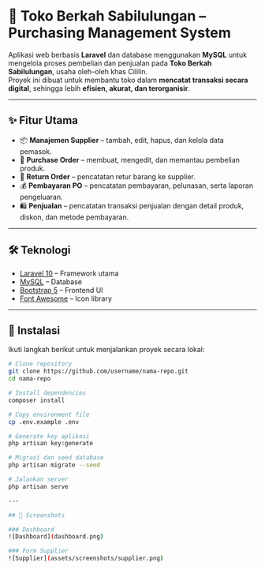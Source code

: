 # 🛒 Toko Berkah Sabilulungan – Purchasing Management System

Aplikasi web berbasis **Laravel** dan database menggunakan **MySQL** untuk mengelola proses pembelian dan penjualan pada **Toko Berkah Sabilulungan**, usaha oleh-oleh khas Cililin.  
Proyek ini dibuat untuk membantu toko dalam **mencatat transaksi secara digital**, sehingga lebih **efisien, akurat, dan terorganisir**.

---

## ✨ Fitur Utama
- 📦 **Manajemen Supplier** – tambah, edit, hapus, dan kelola data pemasok.
- 📝 **Purchase Order** – membuat, mengedit, dan memantau pembelian produk.
- 🔄 **Return Order** – pencatatan retur barang ke supplier.
- 💰 **Pembayaran PO** – pencatatan pembayaran, pelunasan, serta laporan pengeluaran.
- 🛍️ **Penjualan** – pencatatan transaksi penjualan dengan detail produk, diskon, dan metode pembayaran.

---

## 🛠️ Teknologi
- [Laravel 10](https://laravel.com/) – Framework utama
- [MySQL](https://www.mysql.com/) – Database
- [Bootstrap 5](https://getbootstrap.com/) – Frontend UI
- [Font Awesome](https://fontawesome.com/) – Icon library

---

## 🚀 Instalasi
Ikuti langkah berikut untuk menjalankan proyek secara lokal:

```bash
# Clone repository
git clone https://github.com/username/nama-repo.git
cd nama-repo

# Install dependencies
composer install

# Copy environment file
cp .env.example .env

# Generate key aplikasi
php artisan key:generate

# Migrasi dan seed database
php artisan migrate --seed

# Jalankan server
php artisan serve

---

## 📸 Screenshots

### Dashboard
![Dashboard](dashboard.png)

### Form Supplier
![Supplier](assets/screenshots/supplier.png)
